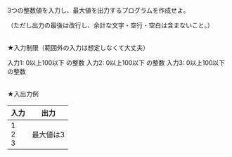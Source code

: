 3つの整数値を入力し、最大値を出力するプログラムを作成せよ。

（ただし出力の最後は改行し、余計な文字・空行・空白は含まないこと。）

<br>
★入力制限（範囲外の入力は想定しなくて大丈夫）

入力1: 0以上100以下 の整数
入力2: 0以上100以下 の整数
入力3: 0以上100以下 の整数

<br>
★入出力例

|入力|出力|
| -------- | -------- |
|1<br>2<br>3|最大値は3|